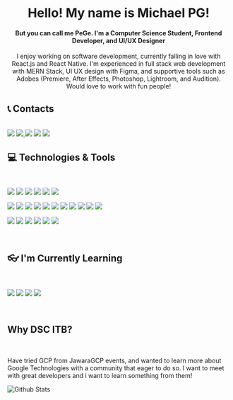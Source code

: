 <h1 align="center">Hello! My name is Michael PG!</h1>
<h4 align="center">But you can call me PeGe. I'm a Computer Science Student, Frontend Developer, and UI/UX Designer</h4>

<p align="center">I enjoy working on software development, currently falling in love with React.js and React Native. I'm experienced in full stack web development with MERN Stack, UI UX design with Figma, and supportive tools such as Adobes (Premiere, After Effects, Photoshop, Lightroom, and Audition). Would love to work with fun people!</p>

## 📞 Contacts
</br>
<a href="https://www.linkedin.com/in/michael-pg-49a050195/"><img src="https://img.shields.io/badge/-michael--pg-blue?style=flat-square&logo=Linkedin&logoColor=white/"></a>
<a href="https://instagram.com/michael_pege"><img src="https://img.shields.io/badge/-michael__pege-333333?style=flat-square&logo=instagram&logoColor=white/">
<a href="mailto: mpg066@gmail.com"><img src="https://img.shields.io/badge/-mpg066@gmail.com-f6f6f6?style=flat-square&logo=Gmail&logoColor=white/"></a>
<a href="https://www.youtube.com/channel/UC3GSuCViF23kyiaQfHM7cUA?view_as=subscriber"><img src="https://img.shields.io/badge/-Michael Pege-ad2e1a?style=flat-square&logo=Youtube&logoColor=white/"></a>
<a href="wwww.michaelpege.com"><img src="https://img.shields.io/badge/-michaelpege.com-333333?style=flat-square&logo=Website&logoColor=white/"></a>
<br/>
  
## 💻 Technologies & Tools
</br>
<p>
<img src="https://img.shields.io/badge/-React-333333?style=flat-square&logo=react">
<img src="https://img.shields.io/badge/-React Native-333333?style=flat-square&logo=react">
<img src="https://img.shields.io/badge/-JavaScript-333333?style=flat-square&logo=javascript">
<img src="https://img.shields.io/badge/-HTML5-333333?style=flat-square&logo=html5">
<img src="https://img.shields.io/badge/-CSS3-333333?style=flat-square&logo=css3">
<img src="https://img.shields.io/badge/-Sass-333333?style=flat-square&logo=Sass">
</p>
<p>
<img src="https://img.shields.io/badge/-Nodejs-333333?style=flat-square&logo=Node.js">
<img src="https://img.shields.io/badge/-Nextjs-333333?style=flat-square&logo=Next.js">
<img src="https://img.shields.io/badge/-MongoDB-333333?style=flat-square&logo=mongodb">
<img src="https://img.shields.io/badge/-Python-333333?style=flat-square&logo=Python">
<img src="https://img.shields.io/badge/-PHP-333333?style=flat-square&logo=php">
<img src="https://img.shields.io/badge/-C-333333?style=flat-square&logo=C">
<img src="https://img.shields.io/badge/-C++-333333?style=flat-square&logo=cpp">
<img src="https://img.shields.io/badge/-MySQL-333333?style=flat-square&logo=mysql">
<img src="https://img.shields.io/badge/-Git-333333?style=flat-square&logo=git">
<img src="https://img.shields.io/badge/-Netlify-333333?style=flat-square&logo=netlify">
<img src="https://img.shields.io/badge/-Heroku-333333?style=flat-square&logo=heroku">
</p>
<p>
<img src="https://img.shields.io/badge/-Photoshop-333333?style=flat-square&logo=adobe-photoshop">
<img src="https://img.shields.io/badge/-After Effects-333333?style=flat-square&logo=adobe-after-effects">
<img src="https://img.shields.io/badge/-Lightroom-333333?style=flat-square&logo=adobe-lightroom-cc">
<img src="https://img.shields.io/badge/-Audition-333333?style=flat-square&logo=adobe-audition">
<img src="https://img.shields.io/badge/-Premiere Pro-333333?style=flat-square&logo=adobe-premiere-pro">
<img src="https://img.shields.io/badge/-Figma-333333?style=flat-square&logo=figma">
</p>
<br/>

## 👓 I'm Currently Learning
<br/>
<p>
<img src="https://img.shields.io/badge/-Gatsby.js-333333?style=flat-square&logo=gatsby"/>
<img src="https://img.shields.io/badge/-Graphql-333333?style=flat-square&logo=graphql"/>
<img src="https://img.shields.io/badge/-TensorFlow-333333?style=flat-square&logo=tensorflow"/>
<img src="https://img.shields.io/badge/-WebRTC-333333?style=flat-square&logo=webrtc"/>
</p>

<br/>

## Why DSC ITB?
<br/>
<p>Have tried GCP from JawaraGCP events, and wanted to learn more about Google Technologies with a community that eager to do so. I want to meet with great developers and i want to learn something from them! </p>

![Github Stats](https://github-readme-stats.vercel.app/api?username=michaelpege&count_private=true&theme=react&show_icons=true&include_all_commits=true)


<!--
**michaelpege/michaelpege** is a ✨ _special_ ✨ repository because its `README.md` (this file) appears on your GitHub profile.

Here are some ideas to get you started:

- 🔭 I’m currently working on ...
- 🌱 I’m currently learning ...
- 👯 I’m looking to collaborate on ...
- 🤔 I’m looking for help with ...
- 💬 Ask me about ...
- 📫 How to reach me: ...
- 😄 Pronouns: ...
- ⚡ Fun fact: ...
-->

